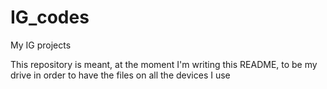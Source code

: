 # IG_codes
My IG projects

This repository is meant, at the moment I'm writing this README, to be my drive in order to have the files on all the devices I use
